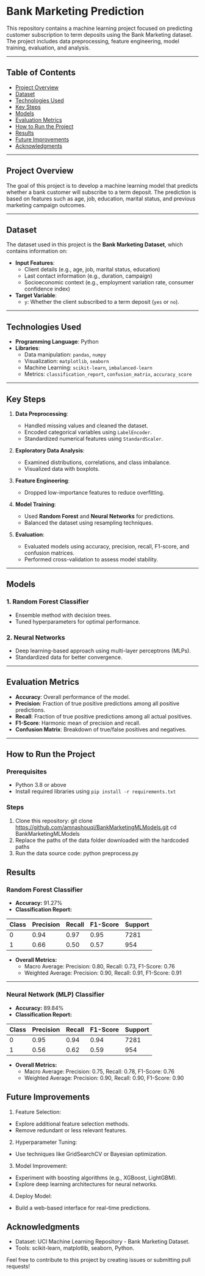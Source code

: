 # Bank Marketing Prediction

This repository contains a machine learning project focused on predicting customer subscription to term deposits using the Bank Marketing dataset. The project includes data preprocessing, feature engineering, model training, evaluation, and analysis.

---

## Table of Contents

- [Project Overview](#project-overview)
- [Dataset](#dataset)
- [Technologies Used](#technologies-used)
- [Key Steps](#key-steps)
- [Models](#models)
- [Evaluation Metrics](#evaluation-metrics)
- [How to Run the Project](#how-to-run-the-project)
- [Results](#results)
- [Future Improvements](#future-improvements)
- [Acknowledgments](#acknowledgments)

---

## Project Overview

The goal of this project is to develop a machine learning model that predicts whether a bank customer will subscribe to a term deposit. The prediction is based on features such as age, job, education, marital status, and previous marketing campaign outcomes.

---

## Dataset

The dataset used in this project is the **Bank Marketing Dataset**, which contains information on:
- **Input Features**: 
  - Client details (e.g., age, job, marital status, education)
  - Last contact information (e.g., duration, campaign)
  - Socioeconomic context (e.g., employment variation rate, consumer confidence index)
- **Target Variable**: 
  - `y`: Whether the client subscribed to a term deposit (`yes` or `no`).

---

## Technologies Used

- **Programming Language**: Python
- **Libraries**:
  - Data manipulation: `pandas`, `numpy`
  - Visualization: `matplotlib`, `seaborn`
  - Machine Learning: `scikit-learn`, `imbalanced-learn`
  - Metrics: `classification_report`, `confusion_matrix`, `accuracy_score`

---

## Key Steps

1. **Data Preprocessing**:
   - Handled missing values and cleaned the dataset.
   - Encoded categorical variables using `LabelEncoder`.
   - Standardized numerical features using `StandardScaler`.

2. **Exploratory Data Analysis**:
   - Examined distributions, correlations, and class imbalance.
   - Visualized data with boxplots.

3. **Feature Engineering**:
   - Dropped low-importance features to reduce overfitting.

4. **Model Training**:
   - Used **Random Forest** and **Neural Networks** for predictions.
   - Balanced the dataset using resampling techniques.

5. **Evaluation**:
   - Evaluated models using accuracy, precision, recall, F1-score, and confusion matrices.
   - Performed cross-validation to assess model stability.

---

## Models

### 1. **Random Forest Classifier**
- Ensemble method with decision trees.
- Tuned hyperparameters for optimal performance.

### 2. **Neural Networks**
- Deep learning-based approach using multi-layer perceptrons (MLPs).
- Standardized data for better convergence.

---

## Evaluation Metrics

- **Accuracy**: Overall performance of the model.
- **Precision**: Fraction of true positive predictions among all positive predictions.
- **Recall**: Fraction of true positive predictions among all actual positives.
- **F1-Score**: Harmonic mean of precision and recall.
- **Confusion Matrix**: Breakdown of true/false positives and negatives.

---

## How to Run the Project

### Prerequisites
- Python 3.8 or above
- Install required libraries using `pip install -r requirements.txt`

### Steps
1. Clone this repository:
   git clone https://github.com/amnashouqi/BankMarketingMLModels.git
   cd BankMarketingMLModels
2. Replace the paths of the data folder downloaded with the hardcoded paths
3. Run the data source code:
   python preprocess.py

## Results

### Random Forest Classifier
- **Accuracy:** 91.27%
- **Classification Report:**

| Class | Precision | Recall | F1-Score | Support |
|-------|-----------|--------|----------|---------|
| 0     | 0.94      | 0.97   | 0.95     | 7281    |
| 1     | 0.66      | 0.50   | 0.57     | 954     |

- **Overall Metrics:**
  - Macro Average: Precision: 0.80, Recall: 0.73, F1-Score: 0.76
  - Weighted Average: Precision: 0.90, Recall: 0.91, F1-Score: 0.91

---

### Neural Network (MLP) Classifier
- **Accuracy:** 89.84%
- **Classification Report:**

| Class | Precision | Recall | F1-Score | Support |
|-------|-----------|--------|----------|---------|
| 0     | 0.95      | 0.94   | 0.94     | 7281    |
| 1     | 0.56      | 0.62   | 0.59     | 954     |

- **Overall Metrics:**
  - Macro Average: Precision: 0.75, Recall: 0.78, F1-Score: 0.76
  - Weighted Average: Precision: 0.90, Recall: 0.90, F1-Score: 0.90

## Future Improvements

1. Feature Selection:

- Explore additional feature selection methods.
- Remove redundant or less relevant features.
  
2. Hyperparameter Tuning:

- Use techniques like GridSearchCV or Bayesian optimization.
  
3. Model Improvement:

- Experiment with boosting algorithms (e.g., XGBoost, LightGBM).
- Explore deep learning architectures for neural networks.

4. Deploy Model:

- Build a web-based interface for real-time predictions.

## Acknowledgments

- Dataset: UCI Machine Learning Repository - Bank Marketing Dataset.
- Tools: scikit-learn, matplotlib, seaborn, Python.


Feel free to contribute to this project by creating issues or submitting pull requests!
   
